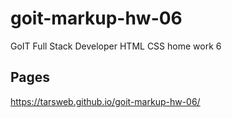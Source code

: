 # goit-markup-hw-06
GoIT Full Stack Developer HTML CSS home work 6

## Pages 
https://tarsweb.github.io/goit-markup-hw-06/
